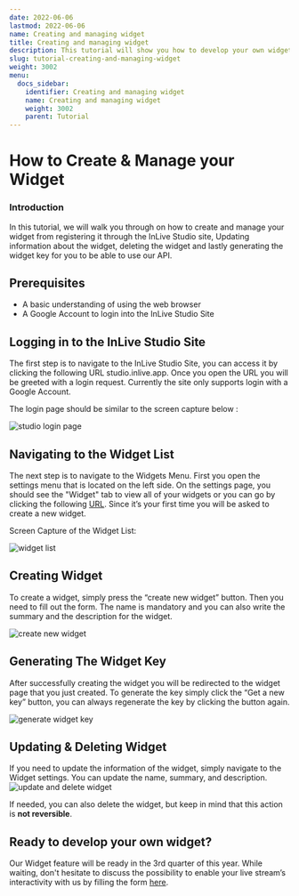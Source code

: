 ```yaml
---
date: 2022-06-06
lastmod: 2022-06-06
name: Creating and managing widget
title: Creating and managing widget
description: This tutorial will show you how to develop your own widget (creating widget and managing widget).
slug: tutorial-creating-and-managing-widget
weight: 3002
menu:
  docs_sidebar:
    identifier: Creating and managing widget
    name: Creating and managing widget
    weight: 3002
    parent: Tutorial
---
```

# How to Create & Manage your Widget
### Introduction
In this tutorial, we will walk you through on how to create and manage your widget from registering it through the InLive Studio site, Updating information about the widget, deleting the widget and lastly generating the widget key for you to be able to use our API.

## Prerequisites
-   A basic understanding of using the web browser
-   A Google Account to login into the InLive Studio Site
## Logging in to the InLive Studio Site

The first step is to navigate to the InLive Studio Site, you can access it by clicking the following URL studio.inlive.app. Once you open the URL you will be greeted with a login request. Currently the site only supports login with a Google Account.

The login page should be similar to the screen capture below : 

![studio login page](/images/tutorial-widget/studio-login-page.png) 
## Navigating to the Widget List

The next step is to navigate to the Widgets Menu. First you open the settings menu that is located on the left side. On the settings page, you should see the "Widget" tab to view all of your widgets or you can go by clicking the following [URL](https://dev-studio.inlive.app/settings/widget/). Since it’s your first time you will be asked to create a new widget.

Screen Capture of the Widget List: 

![widget list](/images/tutorial-widget/navigate-widget-list.png)

## Creating Widget

To create a widget, simply press the “create new widget” button. Then you need to fill out the form. The name is mandatory and you can also write the summary and the description for the widget.

![create new widget](/images/tutorial-widget/create-new-widget.png)

## Generating The Widget Key

After successfully creating the widget you will be redirected to the widget page that you just created. To generate the key simply click the “Get a new key” button, you can always regenerate the key by clicking the button again.

![generate widget key](/images/tutorial-widget/generate-widget-key.png)

## Updating & Deleting Widget

If you need to update the information of the widget, simply navigate to the Widget settings. You can update the name, summary, and description. 
![update and delete widget](/images/tutorial-widget/managing-widget.png)

If needed, you can also delete the widget, but keep in mind that this action is **not reversible**.


## Ready to develop your own widget?

Our Widget feature will be ready in the 3rd quarter of this year. While waiting, don't hesitate to discuss the possibility to enable your live stream’s interactivity with us by filling the form [here](https://tally.so/r/wgD9aM ).